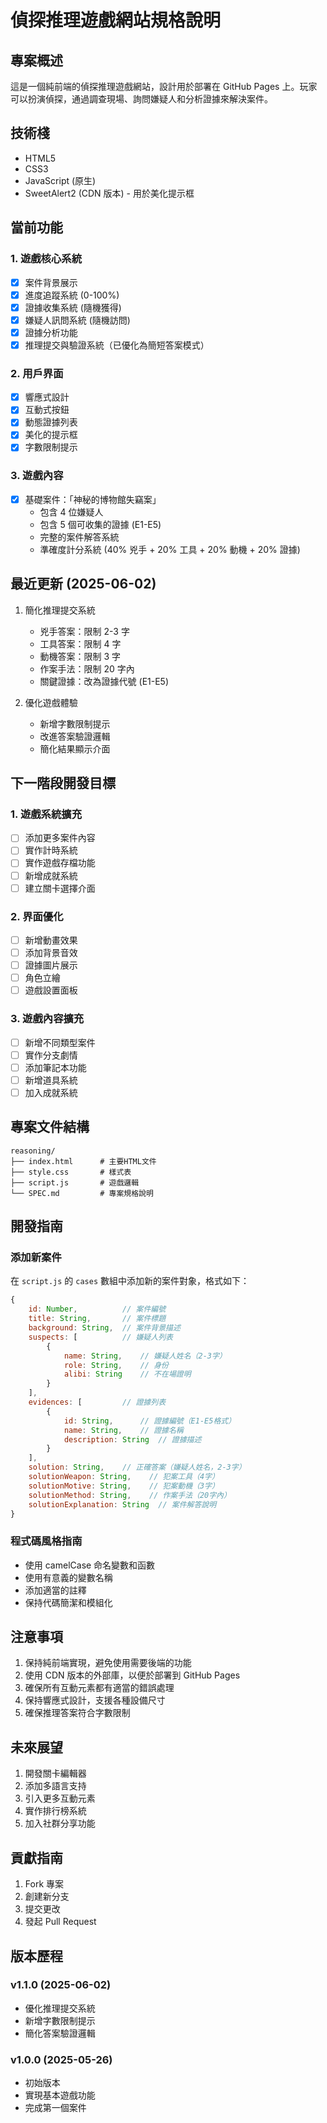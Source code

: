 # 偵探推理遊戲網站規格說明

## 專案概述
這是一個純前端的偵探推理遊戲網站，設計用於部署在 GitHub Pages 上。玩家可以扮演偵探，通過調查現場、詢問嫌疑人和分析證據來解決案件。

## 技術棧
- HTML5
- CSS3
- JavaScript (原生)
- SweetAlert2 (CDN 版本) - 用於美化提示框

## 當前功能
### 1. 遊戲核心系統
- [x] 案件背景展示
- [x] 進度追蹤系統 (0-100%)
- [x] 證據收集系統 (隨機獲得)
- [x] 嫌疑人訊問系統 (隨機訪問)
- [x] 證據分析功能
- [x] 推理提交與驗證系統（已優化為簡短答案模式）

### 2. 用戶界面
- [x] 響應式設計
- [x] 互動式按鈕
- [x] 動態證據列表
- [x] 美化的提示框
- [x] 字數限制提示

### 3. 遊戲內容
- [x] 基礎案件：「神秘的博物館失竊案」
  - 包含 4 位嫌疑人
  - 包含 5 個可收集的證據 (E1-E5)
  - 完整的案件解答系統
  - 準確度計分系統 (40% 兇手 + 20% 工具 + 20% 動機 + 20% 證據)

## 最近更新 (2025-06-02)
1. 簡化推理提交系統
   - 兇手答案：限制 2-3 字
   - 工具答案：限制 4 字
   - 動機答案：限制 3 字
   - 作案手法：限制 20 字內
   - 關鍵證據：改為證據代號 (E1-E5)

2. 優化遊戲體驗
   - 新增字數限制提示
   - 改進答案驗證邏輯
   - 簡化結果顯示介面

## 下一階段開發目標
### 1. 遊戲系統擴充
- [ ] 添加更多案件內容
- [ ] 實作計時系統
- [ ] 實作遊戲存檔功能
- [ ] 新增成就系統
- [ ] 建立關卡選擇介面

### 2. 界面優化
- [ ] 新增動畫效果
- [ ] 添加背景音效
- [ ] 證據圖片展示
- [ ] 角色立繪
- [ ] 遊戲設置面板

### 3. 遊戲內容擴充
- [ ] 新增不同類型案件
- [ ] 實作分支劇情
- [ ] 添加筆記本功能
- [ ] 新增道具系統
- [ ] 加入成就系統

## 專案文件結構
```
reasoning/
├── index.html      # 主要HTML文件
├── style.css       # 樣式表
├── script.js       # 遊戲邏輯
└── SPEC.md         # 專案規格說明
```

## 開發指南
### 添加新案件
在 `script.js` 的 `cases` 數組中添加新的案件對象，格式如下：
```javascript
{
    id: Number,          // 案件編號
    title: String,       // 案件標題
    background: String,  // 案件背景描述
    suspects: [          // 嫌疑人列表
        {
            name: String,    // 嫌疑人姓名（2-3字）
            role: String,    // 身份
            alibi: String    // 不在場證明
        }
    ],
    evidences: [         // 證據列表
        {
            id: String,      // 證據編號（E1-E5格式）
            name: String,    // 證據名稱
            description: String  // 證據描述
        }
    ],
    solution: String,    // 正確答案（嫌疑人姓名，2-3字）
    solutionWeapon: String,    // 犯案工具（4字）
    solutionMotive: String,    // 犯案動機（3字）
    solutionMethod: String,    // 作案手法（20字內）
    solutionExplanation: String  // 案件解答說明
}
```

### 程式碼風格指南
- 使用 camelCase 命名變數和函數
- 使用有意義的變數名稱
- 添加適當的註釋
- 保持代碼簡潔和模組化

## 注意事項
1. 保持純前端實現，避免使用需要後端的功能
2. 使用 CDN 版本的外部庫，以便於部署到 GitHub Pages
3. 確保所有互動元素都有適當的錯誤處理
4. 保持響應式設計，支援各種設備尺寸
5. 確保推理答案符合字數限制

## 未來展望
1. 開發關卡編輯器
2. 添加多語言支持
3. 引入更多互動元素
4. 實作排行榜系統
5. 加入社群分享功能

## 貢獻指南
1. Fork 專案
2. 創建新分支
3. 提交更改
4. 發起 Pull Request

## 版本歷程
### v1.1.0 (2025-06-02)
- 優化推理提交系統
- 新增字數限制提示
- 簡化答案驗證邏輯

### v1.0.0 (2025-05-26)
- 初始版本
- 實現基本遊戲功能
- 完成第一個案件